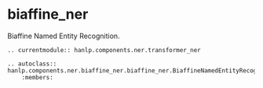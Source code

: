 # biaffine_ner

Biaffine Named Entity Recognition.

```{eval-rst}
.. currentmodule:: hanlp.components.ner.transformer_ner

.. autoclass:: hanlp.components.ner.biaffine_ner.biaffine_ner.BiaffineNamedEntityRecognizer
	:members:

```
